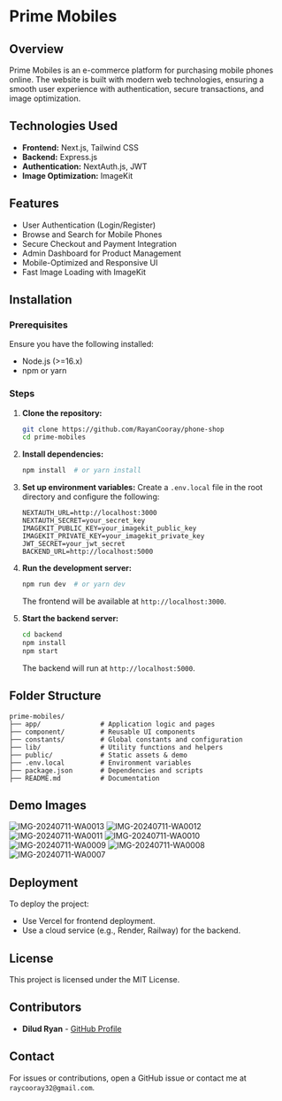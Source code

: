 # Prime Mobiles

## Overview
Prime Mobiles is an e-commerce platform for purchasing mobile phones online. The website is built with modern web technologies, ensuring a smooth user experience with authentication, secure transactions, and image optimization.

## Technologies Used
- **Frontend:** Next.js, Tailwind CSS
- **Backend:** Express.js
- **Authentication:** NextAuth.js, JWT
- **Image Optimization:** ImageKit

## Features
- User Authentication (Login/Register)
- Browse and Search for Mobile Phones
- Secure Checkout and Payment Integration
- Admin Dashboard for Product Management
- Mobile-Optimized and Responsive UI
- Fast Image Loading with ImageKit

## Installation
### Prerequisites
Ensure you have the following installed:
- Node.js (>=16.x)
- npm or yarn

### Steps
1. **Clone the repository:**
   ```sh
   git clone https://github.com/RayanCooray/phone-shop
   cd prime-mobiles
   ```
2. **Install dependencies:**
   ```sh
   npm install  # or yarn install
   ```
3. **Set up environment variables:**
   Create a `.env.local` file in the root directory and configure the following:
   ```env
   NEXTAUTH_URL=http://localhost:3000
   NEXTAUTH_SECRET=your_secret_key
   IMAGEKIT_PUBLIC_KEY=your_imagekit_public_key
   IMAGEKIT_PRIVATE_KEY=your_imagekit_private_key
   JWT_SECRET=your_jwt_secret
   BACKEND_URL=http://localhost:5000
   ```
4. **Run the development server:**
   ```sh
   npm run dev  # or yarn dev
   ```
   The frontend will be available at `http://localhost:3000`.

5. **Start the backend server:**
   ```sh
   cd backend
   npm install
   npm start
   ```
   The backend will run at `http://localhost:5000`.

## Folder Structure
```
prime-mobiles/
├── app/               # Application logic and pages
├── component/         # Reusable UI components
├── constants/         # Global constants and configuration
├── lib/               # Utility functions and helpers
├── public/            # Static assets & demo
├── .env.local         # Environment variables
├── package.json       # Dependencies and scripts
├── README.md          # Documentation
```

## Demo Images
![IMG-20240711-WA0013](https://github.com/RayanCooray/phone-shop/blob/master/public/application/Screenshot%20(4251).png)
![IMG-20240711-WA0012](https://github.com/RayanCooray/phone-shop/blob/master/public/application/Screenshot%20(4253).png)
![IMG-20240711-WA0011](https://github.com/RayanCooray/phone-shop/blob/master/public/application/Screenshot%20(4254).png)
![IMG-20240711-WA0010](https://github.com/RayanCooray/phone-shop/blob/master/public/application/Screenshot%20(4255).png)
![IMG-20240711-WA0009](https://github.com/RayanCooray/phone-shop/blob/master/public/application/Screenshot%20(4256).png)
![IMG-20240711-WA0008](https://github.com/RayanCooray/phone-shop/blob/master/public/application/Screenshot%20(4258).png)
![IMG-20240711-WA0007](https://github.com/RayanCooray/phone-shop/blob/master/public/application/Screenshot%20(4259).png)


## Deployment
To deploy the project:
- Use Vercel for frontend deployment.
- Use a cloud service (e.g., Render, Railway) for the backend.

## License
This project is licensed under the MIT License.

## Contributors
- **Dilud Ryan** - [GitHub Profile](https://github.com/RayanCooray)

## Contact
For issues or contributions, open a GitHub issue or contact me at `raycooray32@gmail.com`.

